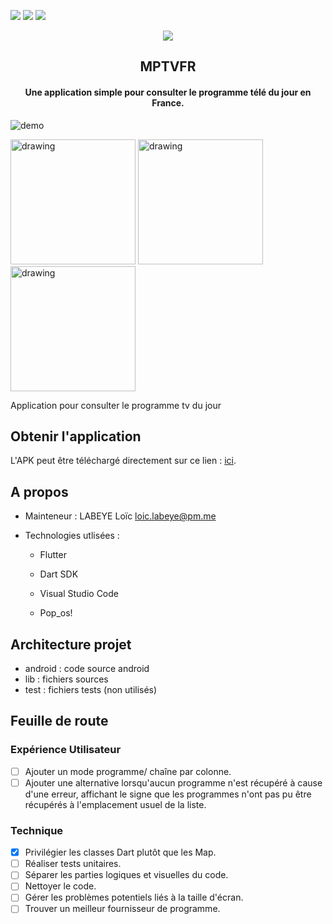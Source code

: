 <a href="https://github.com/nag763/monprogrammetv/blob/main/LICENSE" alt="License"><img src="https://img.shields.io/bower/l/bootstrap"></a>
<a href="https://github.com/nag763/monprogrammetv/releases/latest" alt="GitHub release"><img src="https://img.shields.io/github/v/release/nag763/monprogrammetv" ></a>
<a href="" alt="issues"><img src="https://img.shields.io/github/issues/nag763/monprogrammetv"></a>

<p align="center"><img src="https://github.com/nag763/monprogrammetv/blob/main/logos/logo.png"></img></p>

<h2 align="center">MPTVFR</h2>
<h4 align="center">Une application simple pour consulter le programme télé du jour en France.</h4>

![demo](https://github.com/nag763/monprogrammetv/blob/master/demo.gif)

<img src="https://github.com/nag763/monprogrammetv/blob/main/screen1.jpg" alt="drawing" width="200"/>
<img src="https://github.com/nag763/monprogrammetv/blob/main/screen2.jpg" alt="drawing" width="200"/>
<img src="https://github.com/nag763/monprogrammetv/blob/main/screen3.jpg" alt="drawing" width="200"/>

Application pour consulter le programme tv du jour

## Obtenir l'application

L'APK peut être téléchargé directement sur ce lien : [ici](https://github.com/nag763/monprogrammetv/releases/latest).

## A propos

- Mainteneur : LABEYE Loïc <loic.labeye@pm.me>

- Technologies utlisées :

  - Flutter

  - Dart SDK

  - Visual Studio Code

  - Pop_os!

## Architecture projet

- android : code source android
- lib : fichiers sources
- test : fichiers tests (non utilisés)

## Feuille de route

### Expérience Utilisateur

- [ ] Ajouter un mode programme/ chaîne par colonne.
- [ ] Ajouter une alternative lorsqu'aucun programme n'est récupéré à cause d'une erreur, affichant le signe que les programmes n'ont pas pu être récupérés à l'emplacement usuel de la liste.

### Technique

- [X] Privilégier les classes Dart plutôt que les Map.
- [ ] Réaliser tests unitaires.
- [ ] Séparer les parties logiques et visuelles du code.
- [ ] Nettoyer le code.
- [ ] Gérer les problèmes potentiels liés à la taille d'écran.
- [ ] Trouver un meilleur fournisseur de programme.
